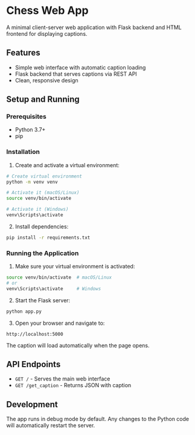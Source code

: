# Chess Web App

A minimal client-server web application with Flask backend and HTML frontend for displaying captions.

## Features

- Simple web interface with automatic caption loading
- Flask backend that serves captions via REST API
- Clean, responsive design

## Setup and Running

### Prerequisites

- Python 3.7+
- pip

### Installation

1. Create and activate a virtual environment:

```bash
# Create virtual environment
python -m venv venv

# Activate it (macOS/Linux)
source venv/bin/activate

# Activate it (Windows)
venv\Scripts\activate
```

2. Install dependencies:

```bash
pip install -r requirements.txt
```

### Running the Application

1. Make sure your virtual environment is activated:

```bash
source venv/bin/activate  # macOS/Linux
# or
venv\Scripts\activate     # Windows
```

2. Start the Flask server:

```bash
python app.py
```

3. Open your browser and navigate to:

```
http://localhost:5000
```

The caption will load automatically when the page opens.

## API Endpoints

- `GET /` - Serves the main web interface
- `GET /get_caption` - Returns JSON with caption

## Development

The app runs in debug mode by default. Any changes to the Python code will automatically restart the server.

